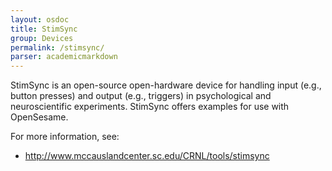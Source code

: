 ```yaml
---
layout: osdoc
title: StimSync
group: Devices
permalink: /stimsync/
parser: academicmarkdown
---
```


StimSync is an open-source open-hardware device for handling input (e.g., button presses) and output (e.g., triggers) in psychological and neuroscientific experiments. StimSync offers examples for use with OpenSesame. 

For more information, see:

- <http://www.mccauslandcenter.sc.edu/CRNL/tools/stimsync>

